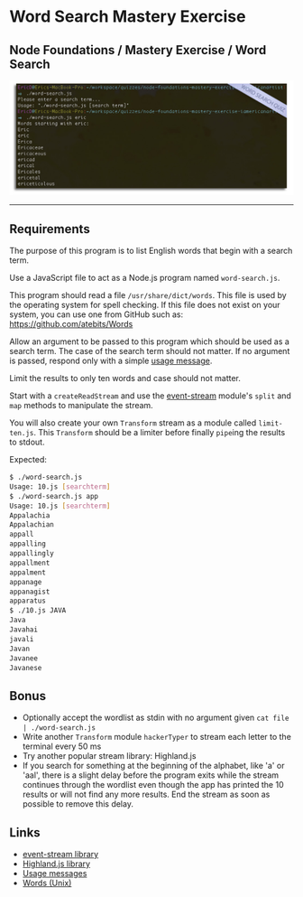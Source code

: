 # Word Search Mastery Exercise
## Node Foundations / Mastery Exercise / Word Search

![Word Search](wordSearchScrn.jpg?raw=true "Word Search Screenshot")  
***

## Requirements

The purpose of this program is to list English words that begin with a search
term.

Use a JavaScript file to act as a Node.js program named `word-search.js`.

This program should read a file `/usr/share/dict/words`. This file is used by
the operating system for spell checking. If this file does not exist on your
system, you can use one from GitHub such as: https://github.com/atebits/Words

Allow an argument to be passed to this program which should be used as a search
term. The case of the search term should not matter. If no argument is passed,
respond only with a simple [usage message][usage].

Limit the results to only ten words and case should not matter.

Start with a `createReadStream` and use the [event-stream][es] module's `split`
and `map` methods to manipulate the stream.

You will also create your own `Transform` stream as a module called
`limit-ten.js`. This `Transform` should be a limiter before finally `pipe`ing
the results to stdout.

Expected:

```bash
$ ./word-search.js
Usage: 10.js [searchterm]
$ ./word-search.js app
Usage: 10.js [searchterm]
Appalachia
Appalachian
appall
appalling
appallingly
appallment
appalment
appanage
appanagist
apparatus
$ ./10.js JAVA
Java
Javahai
javali
Javan
Javanee
Javanese
```

## Bonus

-   Optionally accept the wordlist as stdin with no argument given
    `cat file | ./word-search.js`
-   Write another `Transform` module `hackerTyper` to stream each letter to the
    terminal every 50 ms
-   Try another popular stream library: Highland.js
-   If you search for something at the beginning of the alphabet, like 'a' or
    'aal', there is a slight delay before the program exits while the stream
    continues through the wordlist even though the app has printed the 10
    results or will not find any more results. End the stream as soon as
    possible to remove this delay.

## Links

-   [event-stream library][es]
-   [Highland.js library][highland]
-   [Usage messages][usage]
-   [Words (Unix)][words]

[es]: https://github.com/dominictarr/event-stream
[highland]: http://highlandjs.org/
[usage]: https://en.wikipedia.org/wiki/Usage_message
[words]: https://en.wikipedia.org/wiki/Words_(Unix)
